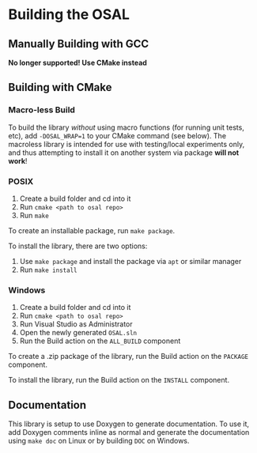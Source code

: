 # Building the OSAL

## Manually Building with GCC

 **No longer supported! Use CMake instead**

## Building with CMake

### Macro-less Build
To build the library _without_ using macro functions (for running unit tests, 
etc), add `-DOSAL_WRAP=1` to your CMake command (see below). The macroless
library is intended for use with testing/local experiments only, and thus
attempting to install it on another system via package **will not work**!

### POSIX
 1. Create a build folder and cd into it
 2. Run `cmake <path to osal repo>`
 3. Run `make`

To create an installable package, run `make package`.

To install the library, there are two options:
 1. Use `make package` and install the package via `apt` or similar manager
 2. Run `make install` 

### Windows
 1. Create a build folder and cd into it
 2. Run `cmake <path to osal repo>`
 3. Run Visual Studio as Administrator
 4. Open the newly generated `OSAL.sln`
 5. Run the Build action on the
     `ALL_BUILD` component

To create a .zip package of the library, run the Build action on the `PACKAGE`
component.

To install the library, run the Build action on the `INSTALL` component.

 ## Documentation
 This library is setup to use Doxygen to generate documentation. To use it,
 add Doxygen comments inline as normal and generate the documentation
 using `make doc` on Linux or by building `DOC` on Windows.